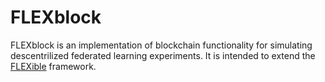 # FLEXblock

FLEXblock is an implementation of blockchain functionality for simulating descentrilized federated learning experiments. It is intended to extend the [FLEXible](https://github.com/FLEXible-FL/FLEXible) framework.